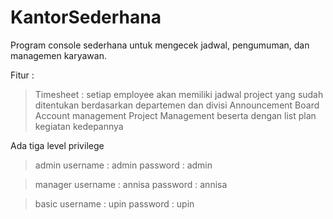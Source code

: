 # KantorSederhana

Program console sederhana untuk mengecek jadwal, pengumuman, dan managemen karyawan.

Fitur :
> Timesheet : setiap employee akan memiliki jadwal project yang sudah ditentukan berdasarkan departemen dan divisi
> Announcement Board
> Account management
> Project Management beserta dengan list plan kegiatan kedepannya

Ada tiga level privilege
> admin
username : admin
password : admin

> manager
username : annisa
password : annisa

> basic
username : upin
password : upin
